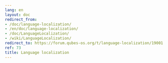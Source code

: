 ```yaml
---
lang: en
layout: doc
redirect_from:
- /doc/language-localization/
- /en/doc/language-localization/
- /doc/LanguageLocalization/
- /wiki/LanguageLocalization/
redirect_to: https://forum.qubes-os.org/t/language-localization/19001
ref: 73
title: Language localization
---
```


